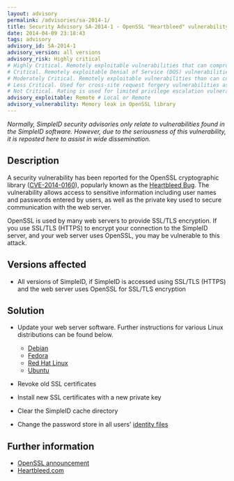 ```yaml
---
layout: advisory
permalink: /advisories/sa-2014-1/
title: Security Advisory SA-2014-1 - OpenSSL "Heartbleed" vulnerability (CVE-2014-0160)
date: 2014-04-09 23:18:43
tags: advisory
advisory_id: SA-2014-1
advisory_version: all versions
advisory_risk: Highly critical
# Highly Critical. Remotely exploitable vulnerabilities that can compromise the system. Interaction is not normally required for this exploit to be successful. Exploits have occurred to systems. Includes: Local file inclusion on Windows, Impersonation, privilege escalation
# Critical. Remotely exploitable Denial of Service (DOS) vulnerabilities that can compromise the system but do require user interaction. Vulnerabilities that allow may allow anonymous users (i.e. users not registered at the site) to log in as a site user or take administrative actions. Interaction (such as an administrator viewing a particular page) may be required for this exploit to be successful, or in cases where interaction is not required (such as CSRF) the exploit causes only minor damage. Includes: OpenID impersonation, SQL injection
# Moderately Critical. Remotely exploitable vulnerabilities than can compromise the system. Interaction (such as an administrator viewing a particular page) is required for this exploit to be successful. Exploits have not yet occurred on systems when vulnerability was disclosed. The exploit requires the user to be registered at the site and have some non-default permission, such as creating content. Includes: Cross Site Scripting, Access bypass
# Less Critical. Used for cross-site request forgery vulnerabilities as well as privilege escalation vulnerabilities which require complex chains of events. This rating also includes vulnerabilities which might expose sensitive data to local users. Includes: Session fixation, Cross site request forgery
# Not Critical. Rating is used for limited privilege escalation vulnerabilities and locally Denial of Service (DOS) vulnerabilities. Include: Access bypass
advisory_exploitable: Remote # Local or Remote 
advisory_vulnerability: Memory leak in OpenSSL library
---
```


*Normally, SimpleID security advisories only relate to vulnerabilities found in the SimpleID software.  However, due to the seriousness of this vulnerability, it is reposted here to assist in wide dissemination.*

## Description

A security vulnerability has been reported for the OpenSSL cryptographic library ([CVE-2014-0160](https://www.openssl.org/news/secadv_20140407.txt)), popularly known as the [Heartbleed Bug](http://heartbleed.com/).  The vulnerability allows access to sensitive information including user names and passwords entered by users, as well as the private key used to secure communication with the web server.

OpenSSL is used by many web servers to provide SSL/TLS encryption.  If you use SSL/TLS (HTTPS) to encrypt your connection to the SimpleID server, and your web server uses OpenSSL, you may be vulnerable to this attack.

## Versions affected

 * All versions of SimpleID, if SimpleID is accessed using SSL/TLS (HTTPS) and the web server uses OpenSSL for SSL/TLS encryption

## Solution

- Update your web server software.  Further instructions for various Linux distributions can be found below.

    - [Debian](http://www.debian.org/security/2014/dsa-2896)
    - [Fedora](http://fedoramagazine.org/update-on-cve-2014-0160-aka-heartbleed/)
    - [Red Hat Linux](https://rhn.redhat.com/errata/RHSA-2014-0376.html)
    - [Ubuntu](http://www.ubuntu.com/usn/usn-2165-1/)

- Revoke old SSL certificates

- Install new SSL certificates with a new private key

- Clear the SimpleID cache directory

- Change the password store in all users' [identity files](/documentation/getting-started/setting-identity/identity-files)

## Further information

- [OpenSSL announcement](https://www.openssl.org/news/secadv_20140407.txt)
- [Heartbleed.com](http://heartbleed.com/)